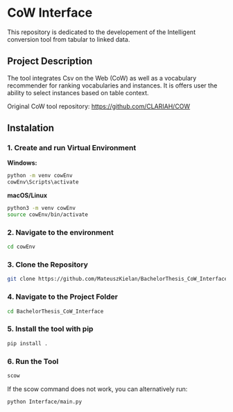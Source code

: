 # **CoW Interface**

This repository is dedicated to the developement of the Intelligent conversion tool from tabular to linked data. 

## **Project Description**

The tool integrates Csv on the Web (CoW) as well as a vocabulary recommender for ranking vocabularies and instances. It is offers user the ability to select instances based on table context.

Original CoW tool repository: https://github.com/CLARIAH/COW

## **Instalation**

### 1. Create and run Virtual Environment

**Windows:**
```bash
python -m venv cowEnv
cowEnv\Scripts\activate
```

**macOS/Linux**
```bash
python3 -m venv cowEnv
source cowEnv/bin/activate
```
### 2. Navigate to the environment
```bash
cd cowEnv
```
### 3. Clone the Repository
```bash
git clone https://github.com/MateuszKielan/BachelorThesis_CoW_Interface.git
```

### 4. Navigate to the Project Folder
```bash
cd BachelorThesis_CoW_Interface
```

### 5. Install the tool with pip
```bash
pip install .
```

### 6. Run the Tool 
```bash
scow
```

If the scow command does not work, you can alternatively run:
```bash
python Interface/main.py
```
